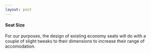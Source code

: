```yaml
---
layout: post
---
```


#### Seat Size

For our purposes, the design of existing economy seats will do with a couple of slight tweaks to their dimensions to increase their range of accomodation. 

